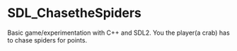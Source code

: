 # SDL_ChasetheSpiders

Basic game/experimentation with C++ and SDL2. You the player(a crab) has to chase spiders for points.
